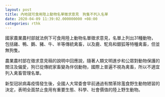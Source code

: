```yaml
---
layout: post
title: 內地就可食用陸上動物名單徵求意見　狗隻不列入名單
date: 2020-04-09 11:39:02.000000000 +08:00
categories: rthk
---
```


國家農業農村部就法例下可食用陸上動物名單徵求意見，名單上列出31種動物，包括雞、鴨、鵝、豬、牛、羊等傳統禽畜，以及鹿、駝鳥和銀狐等特種禽畜，但並無狗隻。

農業農村部在徵求意見稿的說明中回應說，隨著人類文明進步和公眾對動物保護的關注及偏愛，狗已從傳統家畜變為伴侶動物，國際上普遍不視為禽畜，所以不適宜列入禽畜管理名單。

新型冠狀病毒疫情發生後，全國人大常委會早前通過有關革除濫食野生動物陋習的決定，表明全面禁止食用有重要生態、科學、社會價值的陸上野生動物。
